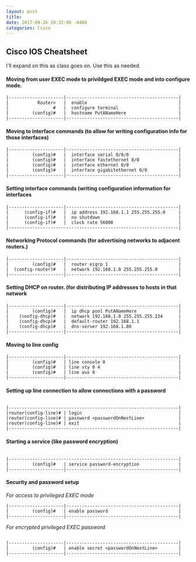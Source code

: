 ```yaml
--- 
layout: post 
title: 
date: 2017-09-26 20:32:00 -0400 
categories: Cisco 
---
```

## Cisco IOS Cheatsheet


I'll expand on this as class goes on. Use this as needed. 

#### Moving from user EXEC mode to privildged EXEC mode and into configure mode.  

```                                      
|---------------------|-------------------------------------------|
|           Router>   |  enable                                   |
|                 #   |  configure terminal                       |
|         (config)#   |  hostname PutANameHere                    |
|---------------------|-------------------------------------------|
```
#### Moving to interface commands (to allow for writing configuration info for those interfaces) 

```                       
|---------------------|-------------------------------------------|
|         (config)#   |  interface serial 0/0/0                   |
|         (config)#   |  interface fastethernet 0/0               |
|         (config)#   |  interface ethernet 0/0                   |
|         (config)#   |  interface gigabitethernet 0/0            |
|---------------------|-------------------------------------------|
```
#### Setting interface commands (writing configuration information for interfaces  

```                                   
|---------------------|-------------------------------------------|
|      (config-if)#   |  ip address 192.168.1.1 255.255.255.0     |
|      (config-if)#   |  no shutdown                              |
|      (config-if)#   |  clock rate 56000                         |
|-----------------------------------------------------------------|
```
#### Networking Protocol commands (for advertising networks to adjacent routers.)   
                                           
```
|---------------------|-------------------------------------------|
|         (config)#   |  router eigrp 1                           |
|  (config-router)#   |  network 192.168.1.0 255.255.255.0        |
|---------------------|-------------------------------------------|
```
#### Setting DHCP on router. (for distributing IP addresses to hosts in that network  

```
|---------------------|-------------------------------------------|
|         (config)#   |  ip dhcp pool PutANameHere                |
|    (config-dhcp)#   |  network 192.168.1.0 255.255.255.224      |
|    (config-dhcp)#   |  default-router 192.168.1.1               |
|    (config-dhcp)#   |  dns-server 192.168.1.80                  |
|---------------------|-------------------------------------------|
```
#### Moving to line config  

```
|---------------------|-------------------------------------------|
|         (config)#   | line console 0                            |
|         (config)#   | line vty 0 4                              |
|         (config)#   | line aux 0                                |
|---------------------|-------------------------------------------|

```
#### Setting up line connection to allow connections with a password 

```

|-----------------------------------------------------------------|
|router(config-line)# | login                                     |
|router(config-line)# | password <passwordOnNextLine>             |
|router(config-line)# | exit                                      |
|-----------------------------------------------------------------|
```
#### Starting a service (like password encryption) 
       
```

|-----------------------------------------------------------------|
|         (config)#   | service password-encryption               |
|---------------------|-------------------------------------------|
```
#### Security and password setup   
  
                         

*For access to privileged EXEC mode* 

```        
|---------------------|-------------------------------------------|
|         (config)#   | enable password                           |
|---------------------|-------------------------------------------|

```
*For encrypted privileged EXEC password*

```
             
|---------------------|-------------------------------------------|
|         (config)#   | enable secret <passwordOnNextLine>        |
|---------------------|-------------------------------------------|
``` 




